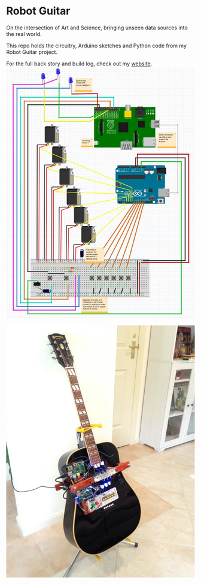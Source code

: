 # Robot Guitar

On the intersection of Art and Science, bringing unseen data sources into the real world.

This repo holds the circuitry, Arduino sketches and Python code from my Robot Guitar project.  

For the full back story and build log, check out my [website](https://dataviz.com.au/2018/05/16/robot-guitar-bringing-unseen-data-sources-into-the-real-world/).
![alt text](https://github.com/benjeems/Robot-Guitar/blob/master/images/breadboard_8001.jpg "Robot guitar circuitry")

![alt text](https://github.com/benjeems/Robot-Guitar/blob/master/images/8_8001.jpg "Robot guitar")

